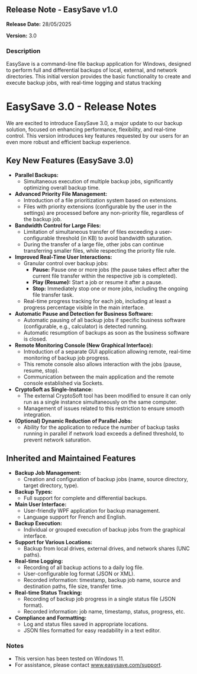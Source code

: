 ## Release Note - EasySave v1.0

**Release Date:** 28/05/2025

**Version:** 3.0

### Description

EasySave is a command-line file backup application for Windows, designed to perform full and differential backups of local, external, and network directories. This initial version provides the basic functionality to create and execute backup jobs, with real-time logging and status tracking

# EasySave 3.0 - Release Notes

We are excited to introduce EasySave 3.0, a major update to our backup solution, focused on enhancing performance, flexibility, and real-time control. This version introduces key features requested by our users for an even more robust and efficient backup experience.

## Key New Features (EasySave 3.0)

* **Parallel Backups:**
    * Simultaneous execution of multiple backup jobs, significantly optimizing overall backup time.
* **Advanced Priority File Management:**
    * Introduction of a file prioritization system based on extensions.
    * Files with priority extensions (configurable by the user in the settings) are processed before any non-priority file, regardless of the backup job.
* **Bandwidth Control for Large Files:**
    * Limitation of simultaneous transfer of files exceeding a user-configurable threshold (in KB) to avoid bandwidth saturation.
    * During the transfer of a large file, other jobs can continue transferring smaller files, while respecting the priority file rule.
* **Improved Real-Time User Interactions:**
    * Granular control over backup jobs:
        * **Pause:** Pause one or more jobs (the pause takes effect after the current file transfer within the respective job is completed).
        * **Play (Resume):** Start a job or resume it after a pause.
        * **Stop:** Immediately stop one or more jobs, including the ongoing file transfer task.
    * Real-time progress tracking for each job, including at least a progress percentage visible in the main interface.
* **Automatic Pause and Detection for Business Software:**
    * Automatic pausing of all backup jobs if specific business software (configurable, e.g., calculator) is detected running.
    * Automatic resumption of backups as soon as the business software is closed.
* **Remote Monitoring Console (New Graphical Interface):**
    * Introduction of a separate GUI application allowing remote, real-time monitoring of backup job progress.
    * This remote console also allows interaction with the jobs (pause, resume, stop).
    * Communication between the main application and the remote console established via Sockets.
* **CryptoSoft as Single-Instance:**
    * The external CryptoSoft tool has been modified to ensure it can only run as a single instance simultaneously on the same computer.
    * Management of issues related to this restriction to ensure smooth integration.
* **(Optional) Dynamic Reduction of Parallel Jobs:**
    * Ability for the application to reduce the number of backup tasks running in parallel if network load exceeds a defined threshold, to prevent network saturation.

## Inherited and Maintained Features

* **Backup Job Management:**
    * Creation and configuration of backup jobs (name, source directory, target directory, type).
* **Backup Types:**
    * Full support for complete and differential backups.
* **Main User Interface:**
    * User-friendly WPF application for backup management.
    * Language support for French and English.
* **Backup Execution:**
    * Individual or grouped execution of backup jobs from the graphical interface.
* **Support for Various Locations:**
    * Backup from local drives, external drives, and network shares (UNC paths).
* **Real-time Logging:**
    * Recording of all backup actions to a daily log file.
    * User-configurable log format (JSON or XML).
    * Recorded information: timestamp, backup job name, source and destination paths, file size, transfer time.
* **Real-time Status Tracking:**
    * Recording of backup job progress in a single status file (JSON format).
    * Recorded information: job name, timestamp, status, progress, etc.
* **Compliance and Formatting:**
    * Log and status files saved in appropriate locations.
    * JSON files formatted for easy readability in a text editor.

### Notes

* This version has been tested on Windows 11.
* For assistance, please contact www.easysave.com/support.
